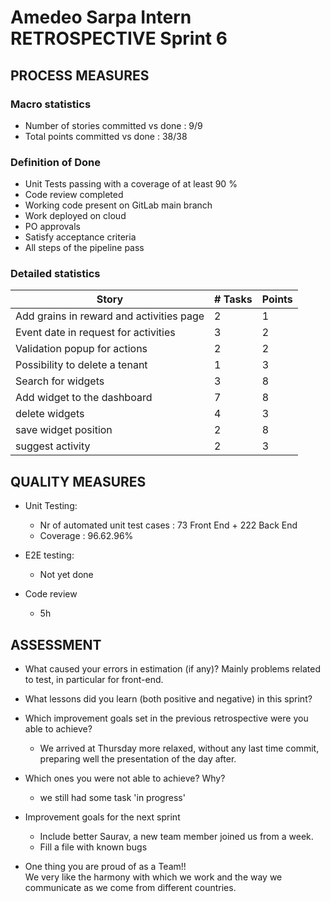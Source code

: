 # Amedeo Sarpa Intern RETROSPECTIVE Sprint 6

## PROCESS MEASURES

### Macro statistics

- Number of stories committed vs done : 9/9
- Total points committed vs done : 38/38

### Definition of Done

- Unit Tests passing with a coverage of at least 90 %
- Code review completed
- Working code present on GitLab main branch
- Work deployed on cloud
- PO approvals
- Satisfy acceptance criteria
- All steps of the pipeline pass

### Detailed statistics

| Story | # Tasks | Points |
| ----- | ------- | ------ | 
|  Add grains in reward and activities page |  2      |   1    |
|  Event date in request for activities    |   3     |   2    |
|  Validation popup for actions  |   2     |     2  |
|   Possibility to delete a tenant  |    1    |   3    |
|   Search for widgets   |    3    |     8  |
| Add widget to the dashboard     |   7     |  8     |
|  delete widgets   |     4   |  3     |
| save widget position    |   2     |   8    |
|  suggest activity   |   2     |  3     |

## QUALITY MEASURES

- Unit Testing:

  - Nr of automated unit test cases : 73 Front End + 222 Back End
  - Coverage : 96.62.96%

- E2E testing:
  - Not yet done
- Code review
  - 5h

## ASSESSMENT

- What caused your errors in estimation (if any)? Mainly problems related to test, in particular for front-end.

- What lessons did you learn (both positive and negative) in this sprint?

  

- Which improvement goals set in the previous retrospective were you able to achieve? <br>
  - We arrived at Thursday more relaxed, without any last time commit, preparing well the presentation of the day after.
  
- Which ones you were not able to achieve? Why?<br>
  - we still had some task 'in progress'
  
- Improvement goals for the next sprint <br>

  - Include better Saurav, a new team member joined us from a week.
  - Fill a file with known bugs

- One thing you are proud of as a Team!!<br>
  We very like the harmony with which we work and the way we communicate as we come from different countries.
